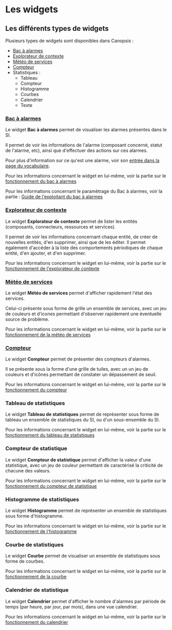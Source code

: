 # Les widgets

## Les différents types de widgets

Plusieurs types de widgets sont disponibles dans Canopsis :

* [Bac à alarmes](bac-a-alarmes/index.md)
* [Explorateur de contexte](contexte/index.md)
* [Météo de services](meteo-des-services/index.md)
* [Compteur](compteur/index.md)
* Statistiques :
    - Tableau
    - Compteur
    - Histogramme
    - Courbes
    - Calendrier
    - Texte

### [Bac à alarmes](bac-a-alarmes/index.md)

Le widget **Bac à alarmes** permet de visualiser les alarmes présentes dans le SI.

Il permet de voir les informations de l'alarme (composant concerné, statut de l'alarme, etc), ainsi que d'effectuer des actions sur ces alarmes.

Pour plus d'information sur ce qu'est une alarme, voir son [entrée dans la page du vocabulaire](../../vocabulaire/index.md#alarme).

Pour les informations concernant le widget en lui-même, voir la partie sur le [fonctionnement du bac à alarmes](./bac-a-alarmes/index.md)

Pour les informations concernant le paramètrage du Bac à alarmes, voir la partie : [Guide de l'exploitant du bac à alarmes](./bac-a-alarmes/index.md#guide-exploitant)

### [Explorateur de contexte](contexte/index.md)

Le widget **Explorateur de contexte** permet de lister les entités (composants, connecteurs, ressources et services).

Il permet de voir les informations concernant chaque entité, de créer de nouvelles entités, d'en supprimer, ainsi que de les éditer.
Il permet également d'accéder à la liste des comportements périodiques de chaque entité, d'en ajouter, et d'en supprimer.

Pour les informations concernant le widget en lui-même, voir la partie sur le [fonctionnement de l'explorateur de contexte](./contexte/index.md)

### [Météo de services](meteo-des-services/index.md)

Le widget **Météo de services** permet d'afficher rapidement l'état des services.

Celui-ci présente sous forme de grille un ensemble de services, avec un jeu de couleurs et d'icones permettant d'observer rapidement une éventuelle source de problème.

Pour les informations concernant le widget en lui-même, voir la partie sur le [fonctionnement de la météo de services](./meteo-des-services/index.md)

### [Compteur](compteur/index.md)

Le widget **Compteur** permet de présenter des compteurs d'alarmes.  

Il se présente sous la forme d'une grille de tuiles, avec un un jeu de couleurs et d'icônes permettant de constater un dépassement de seuil. 

Pour les informations concernant le widget en lui-même, voir la partie sur le [fonctionnement du compteur](./compteur/index.md)

### Tableau de statistiques

Le widget **Tableau de statistiques** permet de représenter sous forme de tableau un ensemble de statistiques du SI, ou d'un sous-ensemble du SI.

Pour les informations concernant le widget en lui-même, voir la partie sur le [fonctionnement du tableau de statistiques](./stats/index.md)

### Compteur de statistique

Le widget **Compteur de statistique** permet d'afficher la valeur d'une statistique, avec un jeu de couleur permettant de caractérisé la criticité de chacune des valeurs.

Pour les informations concernant le widget en lui-même, voir la partie sur le [fonctionnement du compteur de statistique](./stats/index.md)

### Histogramme de statistiques

Le widget **Histogramme** permet de représenter un ensemble de statistiques sous forme d'histogramme.

Pour les informations concernant le widget en lui-même, voir la partie sur le [fonctionnement de l'histogramme](./stats/index.md)

### Courbe de statistiques

Le widget **Courbe** permet de visualiser un ensemble de statistiques sous forme de courbes.

Pour les informations concernant le widget en lui-même, voir la partie sur le [fonctionnement de la courbe](./stats/index.md)

### Calendrier de statistique

Le widget **Calendrier** permet d'afficher le nombre d'alarmes par période de temps (par heure, par jour, par mois), dans une vue calendrier.

Pour les informations concernant le widget en lui-même, voir la partie sur le [fonctionnement du calendrier](./stats/index.md)
